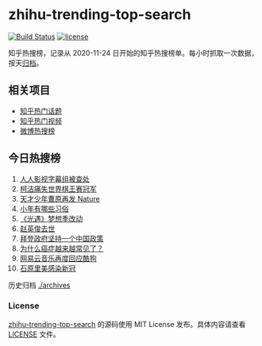 # zhihu-trending-top-search

[![Build Status](https://github.com/justjavac/zhihu-trending-top-search/workflows/ci/badge.svg?branch=main)](https://github.com/justjavac/zhihu-trending-top-search/actions)
[![license](https://img.shields.io/github/license/justjavac/zhihu-trending-top-search)](https://github.com/justjavac/zhihu-trending-top-search/blob/main/LICENSE)

知乎热搜榜，记录从 2020-11-24 日开始的知乎热搜榜单。每小时抓取一次数据，按天[归档](./archives)。

## 相关项目

- [知乎热门话题](https://github.com/justjavac/zhihu-trending-hot-questions)
- [知乎热门视频](https://github.com/justjavac/zhihu-trending-hot-video)
- [微博热搜榜](https://github.com/justjavac/weibo-trending-hot-search)

## 今日热搜榜

<!-- BEGIN -->
<!-- 最后更新时间 Fri Feb 05 2021 01:15:48 GMT+0800 (CST) -->
1. [人人影视字幕组被查处](https://www.zhihu.com/search?q=人人影视字幕组)
1. [柯洁痛失世界棋王赛冠军](https://www.zhihu.com/search?q=柯洁)
1. [天才少年曹原再发 Nature](https://www.zhihu.com/search?q=曹原)
1. [小年有哪些习俗](https://www.zhihu.com/search?q=小年)
1. [《光遇》梦想季改动](https://www.zhihu.com/search?q=光遇)
1. [赵英俊去世](https://www.zhihu.com/search?q=赵英俊去世)
1. [拜登政府坚持一个中国政策](https://www.zhihu.com/search?q=拜登政府)
1. [为什么癌症越来越常见了？](https://www.zhihu.com/search?q=癌症)
1. [网易云音乐再度回应酷狗](https://www.zhihu.com/search?q=网易云酷狗)
1. [石原里美感染新冠](https://www.zhihu.com/search?q=石原里美新冠)
<!-- END -->

历史归档 [./archives](./archives)

### License

[zhihu-trending-top-search](https://github.com/justjavac/zhihu-trending-top-search) 的源码使用 MIT License 发布。具体内容请查看 [LICENSE](./LICENSE) 文件。
